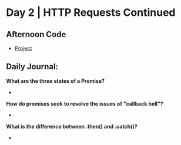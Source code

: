 # Day 2 | HTTP Requests Continued

## Afternoon Code
+ [Project](link)

## Daily Journal:

**What are the three states of a Promise?**

+ 

**How do promises seek to resolve the issues of "callback hell"?**

+ 

**What is the difference between .then() and .catch()?**

+ 